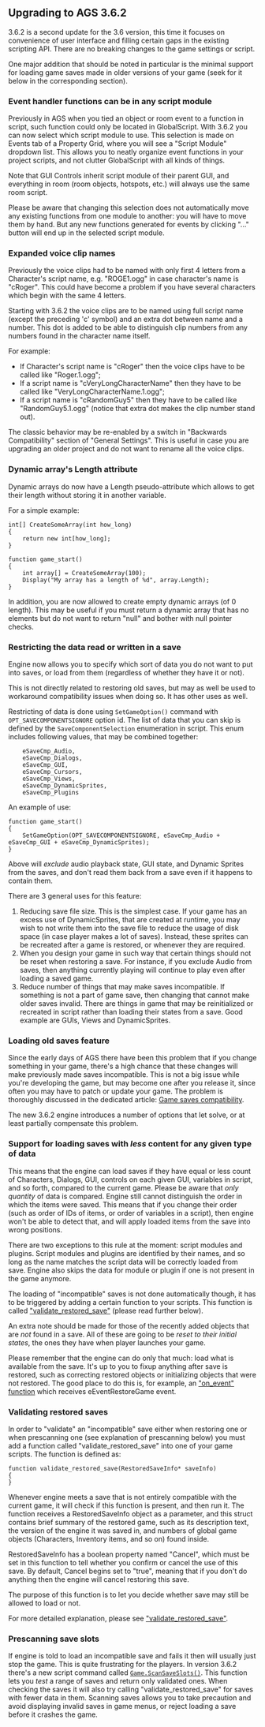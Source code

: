 ## Upgrading to AGS 3.6.2

3.6.2 is a second update for the 3.6 version, this time it focuses on convenience of user interface and filling certain gaps in the existing scripting API. There are no breaking changes to the game settings or script.

One major addition that should be noted in particular is the minimal support for loading game saves made in older versions of your game (seek for it below in the corresponding section).

### Event handler functions can be in any script module

Previously in AGS when you tied an object or room event to a function in script, such function could only be located in GlobalScript.
With 3.6.2 you can now select which script module to use. This selection is made on Events tab of a Property Grid, where you will see a "Script Module" dropdown list.
This allows you to neatly organize event functions in your project scripts, and not clutter GlobalScript with all kinds of things.

Note that GUI Controls inherit script module of their parent GUI, and everything in room (room objects, hotspots, etc.) will always use the same room script.

Please be aware that changing this selection does not automatically move any existing functions from one module to another: you will have to move them by hand. But any new functions generated for events by clicking "..." button will end up in the selected script module.

### Expanded voice clip names

Previously the voice clips had to be named with only first 4 letters from a Character's script name, e.g. "ROGE1.ogg" in case character's name is "cRoger". This could have become a problem if you have several characters which begin with the same 4 letters.

Starting with 3.6.2 the voice clips are to be named using full script name (except the preceding 'c' symbol) and an extra dot between name and a number. This dot is added to be able to distinguish clip numbers from any numbers found in the character name itself.

For example:
* If Character's script name is "cRoger" then the voice clips have to be called like "Roger.1.ogg";
* If a script name is "cVeryLongCharacterName" then they have to be called like "VeryLongCharacterName.1.ogg";
* If a script name is "cRandomGuy5" then they have to be called like "RandomGuy5.1.ogg" (notice that extra dot makes the clip number stand out).

The classic behavior may be re-enabled by a switch in "Backwards Compatibility" section of "General Settings". This is useful in case you are upgrading an older project and do not want to rename all the voice clips.

### Dynamic array's Length attribute

Dynamic arrays do now have a Length pseudo-attribute which allows to get their length without storing it in another variable.

For a simple example:
```ags
int[] CreateSomeArray(int how_long)
{
    return new int[how_long];
}

function game_start()
{
    int array[] = CreateSomeArray(100);
    Display("My array has a length of %d", array.Length);
}
```

In addition, you are now allowed to create empty dynamic arrays (of 0 length). This may be useful if you must return a dynamic array that has no elements but do not want to return "null" and bother with null pointer checks.

### Restricting the data read or written in a save

Engine now allows you to specify which sort of data you do not want to put into saves, or load from them (regardless of whether they have it or not).

This is not directly related to restoring old saves, but may as well be used to workaround compatibility issues when doing so. It has other uses as well.

Restricting of data is done using `SetGameOption()` command with `OPT_SAVECOMPONENTSIGNORE` option id. The list of data that you can skip is defined by the `SaveComponentSelection` enumeration in script. This enum includes following values, that may be combined together:

```ags
    eSaveCmp_Audio,
    eSaveCmp_Dialogs,
    eSaveCmp_GUI,
    eSaveCmp_Cursors,
    eSaveCmp_Views,
    eSaveCmp_DynamicSprites,
    eSaveCmp_Plugins
```

An example of use:

```ags
function game_start()
{
    SetGameOption(OPT_SAVECOMPONENTSIGNORE, eSaveCmp_Audio + eSaveCmp_GUI + eSaveCmp_DynamicSprites);
}
```

Above will *exclude* audio playback state, GUI state, and Dynamic Sprites from the saves, and don't read them back from a save even if it happens to contain them.

There are 3 general uses for this feature:
1. Reducing save file size. This is the simplest case. If your game has an excess use of DynamicSprites, that are created at runtime, you may wish to not write them into the save file to reduce the usage of disk space (in case player makes a lot of saves). Instead, these sprites can be recreated after a game is restored, or whenever they are required.
2. When you design your game in such way that certain things should not be reset when restoring a save. For instance, if you exclude Audio from saves, then anything currently playing will continue to play even after loading a saved game.
3. Reduce number of things that may make saves incompatible. If something is not a part of game save, then changing that cannot make older saves invalid. There are things in game that may be reinitialized or recreated in script rather than loading their states from a save. Good example are GUIs, Views and DynamicSprites.

### Loading old saves feature

Since the early days of AGS there have been this problem that if you change something in your game, there's a high chance that these changes will make previously made saves incompatible. This is not a big issue while you're developing the game, but may become one after you release it, since often you may have to patch or update your game. The problem is thoroughly discussed in the dedicated article: [Game saves compatibility](GameSavesCompatibility).

The new 3.6.2 engine introduces a number of options that let solve, or at least partially compensate this problem.

### Support for loading saves with *less* content for any given type of data

This means that the engine can load saves if they have equal or less count of Characters, Dialogs, GUI, controls on each given GUI, variables in script, and so forth, compared to the current game. Please be aware that *only quantity* of data is compared. Engine still cannot distinguish the order in which the items were saved. This means that if you change their order (such as order of IDs of items, or order of variables in a script), then engine won't be able to detect that, and will apply loaded items from the save into wrong positions.

There are two exceptions to this rule at the moment: script modules and plugins. Script modules and plugins are identified by their names, and so long as the name matches the script data will be correctly loaded from save. Engine also skips the data for module or plugin if one is not present in the game anymore.

The loading of "incompatible" saves is not done automatically though, it has to be triggered by adding a certain function to your scripts. This function is called ["validate_restored_save"](ValidateRestoredSave) (please read further below).

An extra note should be made for those of the recently added objects that are *not* found in a save. All of these are going to be *reset to their initial states*, the ones they have when player launches your game.

Please remember that the engine can do only that much: load what is available from the save. It's up to you to fixup anything after save is restored, such as correcting restored objects or initializing objects that were not restored. The good place to do this is, for example, an ["on_event" function](Globalfunctions_Event#on_event) which receives eEventRestoreGame event.

### Validating restored saves

In order to "validate" an "incompatible" save either when restoring one or when prescanning one (see explanation of prescanning below) you must add a function called "validate_restored_save" into one of your game scripts. The function is defined as:

```ags
function validate_restored_save(RestoredSaveInfo* saveInfo)
{
}
```

Whenever engine meets a save that is not entirely compatible with the current game, it will check if this function is present, and then run it. The function receives a RestoredSaveInfo object as a parameter, and this struct contains brief summary of the restored game, such as its description text, the version of the engine it was saved in, and numbers of global game objects (Characters, Inventory items, and so on) found inside.

RestoredSaveInfo has a boolean property named "Cancel", which must be set in this function to tell whether you confirm or cancel the use of this save. By default, Cancel begins set to "true", meaning that if you don't do anything then the engine will cancel restoring this save.

The purpose of this function is to let you decide whether save may still be allowed to load or not.

For more detailed explanation, please see ["validate_restored_save"](ValidateRestoredSave).

### Prescanning save slots

If engine is told to load an incompatible save and fails it then will usually just stop the game. This is quite frustrating for the players.
In version 3.6.2 there's a new script command called [`Game.ScanSaveSlots()`](Game#gamescansaveslots). This function lets you *test* a range of saves and return only validated ones. When checking the saves it will also try calling "validate_restored_save" for saves with fewer data in them.
Scanning saves allows you to take precaution and avoid displaying invalid saves in game menus, or reject loading a save before it crashes the game.
